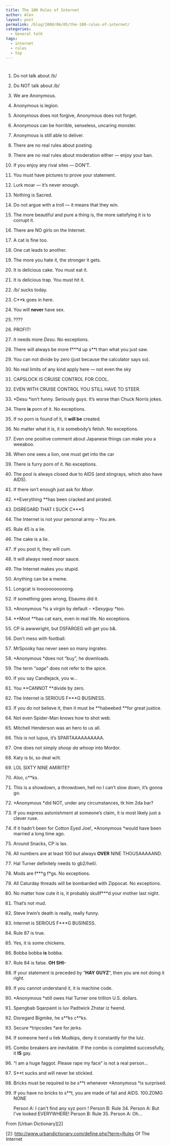 ```yaml
---
title: The 100 Rules of Internet
author: Alex
layout: post
permalink: /blog/2008/06/05/the-100-rules-of-internet/
categories:
  - General talk
tags:
  - internet
  - rules
  - top
---
```

# 

1.  Do not talk about /b/
2.  Do NOT talk about /b/
3.  We are Anonymous.
4.  Anonymous is legion.
5.  Anonymous does not forgive, Anonymous does not forget.
6.  Anonymous can be horrible, senseless, uncaring monster.
7.  Anonymous is still able to deliver.
8.  There are no real rules about posting.
9.  There are no real rules about moderation either — enjoy your ban.
10. If you enjoy any rival sites — DON’T.
11. You must have pictures to prove your statement.
12. Lurk moar — it’s never enough.
13. Nothing is Sacred.
14. Do not argue with a troll — it means that they win.
15. The more beautiful and pure a thing is, the more satisfying it is to corrupt it.
16. There are NO girls on the Internet.
17. A cat is fine too.
18. One cat leads to another.
19. The more you hate it, the stronger it gets.
20. It is delicious cake. You must eat it.
21. It is delicious trap. You must hit it.
22. /b/ sucks today.
23. C\*\*k goes in here.
24. You will **never** have sex.
25. ????
26. PROFIT!
27. It needs more *Desu*. No exceptions.
28. There will always be more f\*\*\*d up s\*\*t than what you just saw.
29. You can not divide by zero (just because the calculator says so).
30. No real limits of any kind apply here — not even the sky
31. CAPSLOCK IS CRUISE CONTROL FOR COOL.
32. EVEN WITH CRUISE CONTROL YOU STILL HAVE TO STEER.
33. *Desu *isn’t funny. Seriously guys. It’s worse than Chuck Norris jokes.
34. There **is** porn of it. No exceptions.
35. If no porn is found of it, it **will be** created.
36. No matter what it is, it is somebody’s fetish. No exceptions.
37. Even one positive comment about Japanese things can make you a weeaboo.
38. When one sees a lion, one must get into the car
39. There is furry porn of it. No exceptions.
40. The pool is always closed due to AIDS (and stingrays, which also have AIDS).
41. If there isn’t enough just ask for *Moar*.
42. **Everything **has been cracked and pirated.
43. DISREGARD THAT I SUCK C\*\*\*S
44. The Internet is not your personal army – You are.
45. Rule 45 is a lie.
46. The cake is a lie.
47. If you post it, they will *cum*.
48. It will always need *moar* sauce.
49. The Internet makes you stupid.
50. Anything can be a meme.
51. Longcat is looooooooooong.
52. If something goes wrong, Ebaums did it.
53. *Anonymous *is a virgin by default – *Sexyguy *too.
54. **Moot **has cat ears, even in real life. No exceptions.
55. CP is awwwright, but DSFARGEG will get you b&.
56. Don’t mess with football.
57. MrSpooky has never seen so many ingrates.
58. *Anonymous *does not “buy”, he downloads.
59. The term “*sage*” does not refer to the spice.
60. If you say Candlejack, you w…
61. You **CANNOT **divide by zero.
62. The Internet is SERIOUS F\*\*\*G BUSINESS.
63. If you do not believe it, then it must be **habeebed **for great justice.
64. Not even Spider-Man knows how to shot web.
65. Mitchell Henderson was an hero to us all.
66. This is not lupus, it’s SPARTAAAAAAAAAA.
67. One does not simply *shoop da whoop* into Mordor.
68. Katy is bi, so deal w/it.
69. LOL SIXTY NINE AMIRITE?
70. Also, c\*\*ks.
71. This is a showdown, a throwdown, hell no I can’t slow down, it’s gonna go.
72. *Anonymous *did NOT, under any circumstances, tk him 2da bar?
73. If you express astonishment at someone’s claim, it is most likely just a clever ruse.
74. If it hadn’t been for Cotton Eyed Joe!, *Anonymous *would have been married a long time ago.
75. Around Snacks, CP is lax.
76. All numbers are at least 100 but always **OVER** NINE THOUSAAAAAND.
77. Hal Turner definitely needs to gb2/hell/.
78. Mods are f\*\*\*g f\*gs. No exceptions.
79. All Caturday threads will be bombarded with Zippocat. No exceptions.
80. No matter how cute it is, it probably skullf\*\*\*d your mother last night.
81. That’s not mud.
82. Steve Irwin’s death is really, really funny.
83. Internet is SERIOUS F\*\*\*G BUSINESS.
84. Rule 87 is true.
85. Yes, it is some chickens.
86. Bobba bobba **is** bobba.
87. Rule 84 is false. **OH SHI-**
88. If your statement is preceded by “**HAY GUYZ**“, then you are not doing it right.
89. If you cannot understand it, it is machine code.
90. *Anonymous *still owes Hal Turner one trillion U.S. dollars.
91. Spengbab Sqarpaint is luv Padtwick Zhstar iz fwend.
92. Disregard Bigmike, he s\*\*ks c\*\*ks.
93. Secure *tripcodes *are for jerks.
94. If someone herd u liek Mudkips, deny it constantly for the lulz.
95. Combo breakers are inevitable. If the combo is completed successfully, it **IS** gay.
96. “I am a huge faggot. Please rape my face” is not a real person…
97. S\*\*t sucks and will never be stickied.
98. Bricks must be required to be s\*\*t whenever *Anonymous *is surprised.
99. If you have no bricks to s\*\*t, you are made of fail and AIDS.
100.ZOMG NONE

    Person A: I can\'t find any xyz porn !
    Person B: Rule 34.
    Person A: But I\'ve looked EVERYWHERE!
    Person B: Rule 35.
    Person A: Oh... 
  

From [Urban Dictionary][2]

 [2]: http://www.urbandictionary.com/define.php?term=Rules Of The Internet